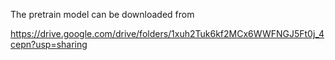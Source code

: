 The pretrain model can be downloaded from

https://drive.google.com/drive/folders/1xuh2Tuk6kf2MCx6WWFNGJ5Ft0j_4cepn?usp=sharing
